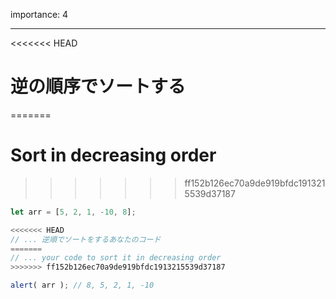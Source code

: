 importance: 4

---

<<<<<<< HEAD
# 逆の順序でソートする
=======
# Sort in decreasing order
>>>>>>> ff152b126ec70a9de919bfdc1913215539d37187

```js
let arr = [5, 2, 1, -10, 8];

<<<<<<< HEAD
// ... 逆順でソートをするあなたのコード
=======
// ... your code to sort it in decreasing order
>>>>>>> ff152b126ec70a9de919bfdc1913215539d37187

alert( arr ); // 8, 5, 2, 1, -10
```
